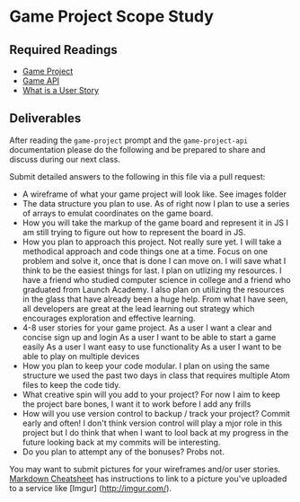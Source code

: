 # Game Project Scope Study

## Required Readings

-   [Game Project](https://github.com/ga-wdi-boston/game-project)
-   [Game API](https://github.com/ga-wdi-boston/game-project-api)
-   [What is a User Story](https://www.mountaingoatsoftware.com/agile/user-stories)

## Deliverables

After reading the `game-project` prompt and the `game-project-api` documentation
please do the following and be prepared to share and discuss during our next
class.

Submit detailed answers to the following in this file via a pull request:

-   A wireframe of what your game project will look like.
    See images folder
-   The data structure you plan to use.
    As of right now I plan to use a series of arrays to emulat coordinates on the game board.
-   How you will take the markup of the game board and represent it in JS
    I am still trying to figure out how to represent the board in JS.
-   How you plan to approach this project.
    Not really sure yet. I will take a methodical approach and code things one at a time. Focus on one problem and solve it, once that is done I can move on. I will save what I think to be the easiest things for last. I plan on utlizing my resources. I have a friend who studied computer science in college and a friend who graduated from Launch Academy. I also plan on utilizing the resources in the glass that have already been a huge help. From what I have seen, all developers are great at the lead learning out strategy which encourages exploration and effective learning.
-   4-8 user stories for your game project.
    As a user I want a clear and concise sign up and login
    As a user I want to be able to start a game easily
    As a user I want easy to use functionality
    As a user I want to be able to play on multiple devices
-   How you plan to keep your code modular.
    I plan on using the same structure we used the past two days in class that requires multiple Atom files to keep the code tidy.
-   What creative spin will you add to your project?
    For now I aim to keep the project bare bones, I want it to work before I add any frills
-   How will you use version control to backup / track your project?
    Commit early and often! I don't think version control will play a mjor role in this project but I do think that when I want to lool back at my progress in the future looking back at my commits will be interesting.
-   Do you plan to attempt any of the bonuses?
    Probs not.

You may want to submit pictures for your wireframes and/or user stories.
[Markdown Cheatsheet](https://github.com/adam-p/markdown-here/wiki/Markdown-Cheatsheet)
has instructions to link to a picture you've uploaded to a service like [Imgur]
(http://imgur.com/).
